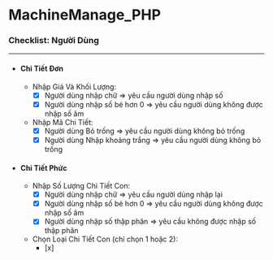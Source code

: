 # MachineManage_PHP
### Checklist: Người Dùng
***

* #### Chi Tiết Đơn
  * Nhập Giá Và Khối Lượng:
    - [x] Người dùng nhập chữ => yêu cầu người dùng nhập số
    - [x] Người dùng nhập số bé hơn 0 => yêu cầu người dùng không được nhập số âm
  * Nhập Mã Chi Tiết:
    - [x] Người dùng Bỏ trống => yêu cầu người dùng không bỏ trống
    - [x] Người dùng Nhập khoảng trắng => yêu cầu người dùng không bỏ trống
* #### Chi Tiết Phức
  * Nhập Số Lượng Chi Tiết Con:
    - [x] Người dùng nhập chữ => yêu cầu người dùng nhập lại 
    - [x] Người dùng nhập số bé hơn 0 => yêu cầu người dùng không được nhập số âm
    - [x] Người dùng nhập số thập phân => yêu cầu không được nhập số thập phân
  * Chọn Loại Chi Tiết Con (chỉ chọn 1 hoặc 2):
    - [x] 